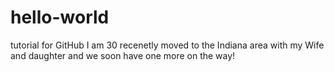 # hello-world
tutorial for GitHub
I am 30 recenetly moved to the Indiana area with my Wife and daughter and we soon have one more on the way!
